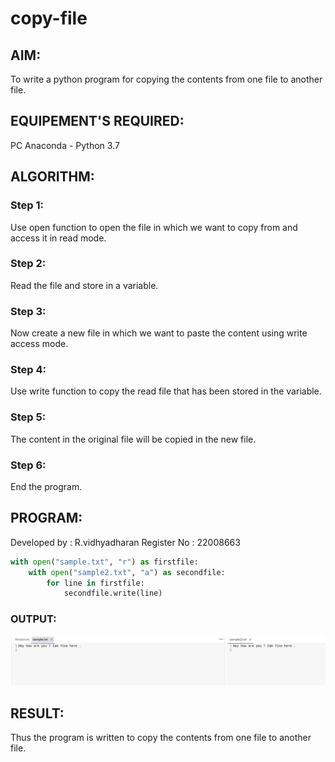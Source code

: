 # copy-file
## AIM:
To write a python program for copying the contents from one file to another file.
## EQUIPEMENT'S REQUIRED: 
PC
Anaconda - Python 3.7
## ALGORITHM: 
### Step 1:
Use open function to open the file in which we want to copy from and access it in read mode.

### Step 2: 
 Read the file and store in a variable.
### Step 3: 
Now create a new file in which we want to paste the content using write access mode.
### Step 4:  
Use write function to copy the read file that has been stored in the variable.
### Step 5: 
The content in the original file will be copied in the new file.
### Step 6: 
End the program.
## PROGRAM:
Developed by : R.vidhyadharan
Register No : 22008663
~~~py
with open("sample.txt", "r") as firstfile:
    with open("sample2.txt", "a") as secondfile:
        for line in firstfile:
            secondfile.write(line)
~~~

### OUTPUT:

![copy file](/copy%20sample.png)

## RESULT:
Thus the program is written to copy the contents from one file to another file.
